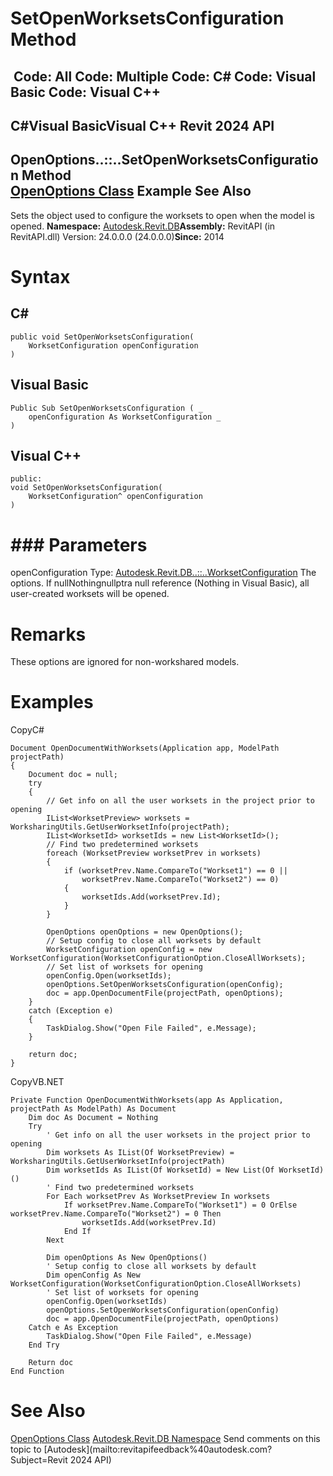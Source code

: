 # SetOpenWorksetsConfiguration Method

﻿
 Code: All Code: Multiple Code: C# Code: Visual Basic Code: Visual C++   
---  
C#Visual BasicVisual C++
Revit 2024 API  
---  
OpenOptions..::..SetOpenWorksetsConfiguration Method   
[OpenOptions Class](c0004971-3810-eeb8-72bd-e116886ec3c8.md "OpenOptions Class") Example See Also  
---  
Sets the object used to configure the worksets to open when the model is opened. 
**Namespace:** [Autodesk.Revit.DB](87546ba7-461b-c646-cbb1-2cb8f5bff8b2.md "Autodesk.Revit.DB Namespace")**Assembly:** RevitAPI (in RevitAPI.dll) Version: 24.0.0.0 (24.0.0.0)**Since:** 2014 
# Syntax
C#  
---  
```text
public void SetOpenWorksetsConfiguration(
	WorksetConfiguration openConfiguration
)
```
  
Visual Basic  
---  
```text
Public Sub SetOpenWorksetsConfiguration ( _
	openConfiguration As WorksetConfiguration _
)
```
  
Visual C++  
---  
```text
public:
void SetOpenWorksetsConfiguration(
	WorksetConfiguration^ openConfiguration
)
```
  
# ### Parameters
openConfiguration
    Type: [Autodesk.Revit.DB..::..WorksetConfiguration](eefef6f4-0892-4bb5-8840-5e99aebc65c9.md "WorksetConfiguration Class") The options. If nullNothingnullptra null reference (Nothing in Visual Basic), all user-created worksets will be opened. 
# Remarks
These options are ignored for non-workshared models. 
# Examples
CopyC#
```text
Document OpenDocumentWithWorksets(Application app, ModelPath projectPath)
{
    Document doc = null;
    try
    {
        // Get info on all the user worksets in the project prior to opening
        IList<WorksetPreview> worksets = WorksharingUtils.GetUserWorksetInfo(projectPath);
        IList<WorksetId> worksetIds = new List<WorksetId>();
        // Find two predetermined worksets
        foreach (WorksetPreview worksetPrev in worksets)
        {
            if (worksetPrev.Name.CompareTo("Workset1") == 0 ||
                worksetPrev.Name.CompareTo("Workset2") == 0)
            {
                worksetIds.Add(worksetPrev.Id);
            }
        }

        OpenOptions openOptions = new OpenOptions();
        // Setup config to close all worksets by default
        WorksetConfiguration openConfig = new WorksetConfiguration(WorksetConfigurationOption.CloseAllWorksets);
        // Set list of worksets for opening 
        openConfig.Open(worksetIds);
        openOptions.SetOpenWorksetsConfiguration(openConfig);
        doc = app.OpenDocumentFile(projectPath, openOptions);
    }
    catch (Exception e)
    {
        TaskDialog.Show("Open File Failed", e.Message);
    }

    return doc;
}
```

CopyVB.NET
```text
Private Function OpenDocumentWithWorksets(app As Application, projectPath As ModelPath) As Document
    Dim doc As Document = Nothing
    Try
        ' Get info on all the user worksets in the project prior to opening
        Dim worksets As IList(Of WorksetPreview) = WorksharingUtils.GetUserWorksetInfo(projectPath)
        Dim worksetIds As IList(Of WorksetId) = New List(Of WorksetId)()
        ' Find two predetermined worksets
        For Each worksetPrev As WorksetPreview In worksets
            If worksetPrev.Name.CompareTo("Workset1") = 0 OrElse worksetPrev.Name.CompareTo("Workset2") = 0 Then
                worksetIds.Add(worksetPrev.Id)
            End If
        Next

        Dim openOptions As New OpenOptions()
        ' Setup config to close all worksets by default
        Dim openConfig As New WorksetConfiguration(WorksetConfigurationOption.CloseAllWorksets)
        ' Set list of worksets for opening 
        openConfig.Open(worksetIds)
        openOptions.SetOpenWorksetsConfiguration(openConfig)
        doc = app.OpenDocumentFile(projectPath, openOptions)
    Catch e As Exception
        TaskDialog.Show("Open File Failed", e.Message)
    End Try

    Return doc
End Function
```

# See Also
[OpenOptions Class](c0004971-3810-eeb8-72bd-e116886ec3c8.md "OpenOptions Class")
[Autodesk.Revit.DB Namespace](87546ba7-461b-c646-cbb1-2cb8f5bff8b2.md "Autodesk.Revit.DB Namespace")
Send comments on this topic to [Autodesk](mailto:revitapifeedback%40autodesk.com?Subject=Revit 2024 API)